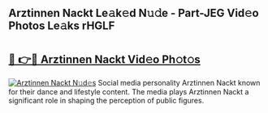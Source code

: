 ## Arztinnen Nackt Le𝚊k𝚎d N𝚞𝚍e - Part-JEG Vid𝚎o Photos Le𝚊ks rHGLF

# <h2><a href="http://fb9r7u.evod.top/?m=Arztinnen+Nackt">🔗 👉🔴 Arztinnen Nackt Vid𝚎o Ph𝚘t𝚘s</a></h2>

[![Arztinnen Nackt N𝚞d𝚎s](https://i.imgur.com/8V9OHl7.gif)](http://fb9r7u.evod.top/?m=Arztinnen+Nackt)
Social media personality Arztinnen Nackt known for their dance and lifestyle content. The media plays Arztinnen Nackt a significant role in shaping the perception of public figures. 
